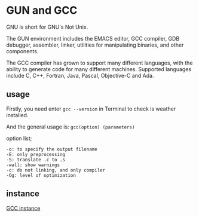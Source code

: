 # GUN and GCC

GNU is short for GNU's Not Unix.

The GUN environment includes the EMACS editor, GCC compiler, GDB debugger, assembler, linker, utilities for manipulating binaries, and other components.

The GCC compiler has grown to support many different languages, with the ability to generate code for many different machines. Supported languages include C, C++, Fortran, Java, Pascal, Objective-C and Ada.

## usage

Firstly, you need enter `gcc --version` in Terminal to check is weather installed.

And the general usage is: `gcc(option) (parameters)`

option list;

```
-o: to specify the output filename
-E: only preprocessing
-S: translate .c to .s
-wall: show warnings
-c: do not linking, and only compiler
-Og: level of optimization
```

## instance

[GCC instance](../hello/hello.c)
